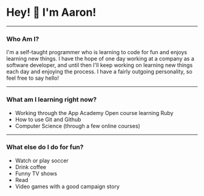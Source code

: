 # Hey! :wave: I'm Aaron!

------------------------------------

### Who Am I?

I'm a self-taught programmer who is learning to code for fun and enjoys learning new things.  I have the hope of one day working at a company as a software developer, and until then I'll keep working on learning new things each day and enjoying the process.  I have a fairly outgoing personality, so feel free to say hello!

------------------------------------

### What am I learning right now?

* Working through the App Academy Open course learning Ruby
* How to use Git and Github
* Computer Science (through a few online courses)

------------------------------------

### What else do I do for fun?

* Watch or play soccer
* Drink coffee
* Funny TV shows
* Read
* Video games with a good campaign story
